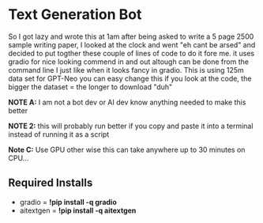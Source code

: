# Text Generation Bot

So I got lazy and wrote this at 1am after being asked to write a 5 page 2500 sample writing paper, I looked at the clock and went "eh cant be arsed" and decided to put togther these couple of lines of code to do it fore me. it uses gradio for nice looking commend in and out altough can be done from the command line I just like when it looks fancy in gradio. This is using 125m data set for GPT-Neo you can easy change this if you look at the code, the bigger the dataset = the longer to download "duh"

**NOTE A:** I am not a bot dev or AI dev know anything needed to make this better

**NOTE 2:** this will probably run better if you copy and paste it into a terminal instead of running it as a script

**Note C:** Use GPU other wise this can take anywhere up to 30 minutes on CPU... 

## Required Installs
- gradio =  **!pip install -q gradio**
- aitextgen = **!pip install -q aitextgen**
